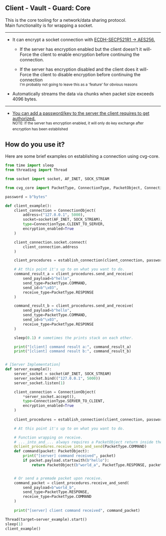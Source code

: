 ## Client - Vault - Guard: Core
This is the core tooling for a network/data sharing protocol. \
Main functionality is for wrapping a socket.

----

* It can encrypt a socket connection with [ECDH-SECP521R1 -> AES256.](https://github.com/t-nician/cvg-core/blob/main/src/cvg_core/objects/crypto_object/ecdh_object.py)

    * If the server has encryption enabled but the client doesn't it will- \
Force the client to enable encryption before continuing the connection.

    * If the server has encryption disabled and the client does it will- \
Force the client to disable encryption before continuing the connection \
<sup> I'm probably not going to leave this as a 'feature' for obvious reasons </sup>

* Automatically streams the data via chunks when packet size exceeds 4096 bytes.
---
* [You can add a password/key to the server the client requires to get authorized.](https://github.com/t-nician/cvg-core/blob/main/src/cvg_core/procedures/establish_connection.py#L40) \
<sup> NOTE: If the server has encryption enabled, it will only do key exchange after encryption has been established </sup>


## How do you use it?
Here are some brief examples on establishing a connection using cvg-core.
```python
from time import sleep
from threading import Thread

from socket import socket, AF_INET, SOCK_STREAM

from cvg_core import PacketType, ConnectionType, PacketObject, ConnectionObject, establish_connection

password = b"bytes"

def client_example():
    client_connection = ConnectionObject(
        address=("127.0.0.1", 5000),
        socket=socket(AF_INET, SOCK_STREAM),
        type=ConnectionType.CLIENT_TO_SERVER,
        encryption_enabled=True
    )

    client_connection.socket.connect(
        client_connection.address
    )

    client_procedures = establish_connection(client_connection, password)

    # At this point it's up to on what you want to do.
    command_result_a = client_procedures.send_and_receive(
        send_payload=b"hello", 
        send_type=PacketType.COMMAND,
        send_id=b"\x03",
        receive_type=PacketType.RESPONSE
    )

    command_result_b = client_procedures.send_and_receive(
        send_payload=b"hello", 
        send_type=PacketType.COMMAND,
        send_id=b"\x03",
        receive_type=PacketType.RESPONSE
    )

    sleep(0.1) # sometimes the prints stack on each other.

    print("[client] command result a:", command_result_a)
    print("[client] command result b:", command_result_b)


# [Server Implementation]
def server_example():
    server_socket = socket(AF_INET, SOCK_STREAM)
    server_socket.bind(("127.0.0.1", 5000))
    server_socket.listen(1)

    client_connection = ConnectionObject(
        *server_socket.accept(), 
        type=ConnectionType.SERVER_TO_CLIENT,
        encryption_enabled=True
    ) 
        
    client_procedures = establish_connection(client_connection, password)

    # At this point it's up to on what you want to do.

    # Function wrapping on receive.
    # ..._into_and_... always requires a PacketObject return inside the function.
    @client_procedures.receive_into_and_send(PacketType.COMMAND)
    def command(packet: PacketObject):
        print("[server] command received", packet)
        if packet.payload.startswith(b"hello"):
            return PacketObject(b"world_a", PacketType.RESPONSE, packet.id)


    # Or send a premade packet upon receive.
    command_packet = client_procedures.receive_and_send(
        send_payload=b"world_b", 
        send_type=PacketType.RESPONSE,
        receive_type=PacketType.COMMAND
    )
    
    print("[server] client command received", command_packet)

Thread(target=server_example).start()
sleep(1)
client_example()
```